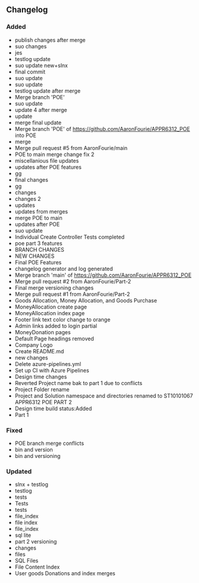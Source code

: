 ﻿## Changelog

### Added

- publish changes after merge
- suo changes
- jes
- testlog update
- suo update new+slnx
- final commit
- suo update
- suo update
- testlog update after merge
- Merge branch 'POE'
- suo update
- update 4 after merge
- update
- merge final update
- Merge branch 'POE' of https://github.com/AaronFourie/APPR6312_POE into POE
- merge
- Merge pull request #5 from AaronFourie/main
- POE to main merge change fix 2
- miscellanious file updates
- updates after POE features
- gg
- final changes
- gg
- changes
- changes 2
- updates
- updates from merges
- merge POE to main
- updates after POE
- suo update
- Individual Create Controller Tests completed
- poe part 3 features
- BRANCH CHANGES
- NEW CHANGES
- Final POE Features
- changelog generator and log generated
- Merge branch 'main' of https://github.com/AaronFourie/APPR6312_POE
- Merge pull request #2 from AaronFourie/Part-2
- Final merge versioning changes
- Merge pull request #1 from AaronFourie/Part-2
- Goods Allocation, Money Allocation, and Goods Purchase
- MoneyAllocation create page
- MoneyAllocation index page
- Footer link text color change to orange
- Admin links added to login partial
- MoneyDonation pages
- Default Page headings removed
- Company Logo
- Create README.md
- new changes
- Delete azure-pipelines.yml
- Set up CI with Azure Pipelines
- Design time changes
- Reverted Project name bak to part 1 due to conflicts
- Project Folder rename
- Project and Solution namespace and directories renamed to ST10101067 APPR6312 POE PART 2
- Design time build status:Added
- Part 1

### Fixed

- POE branch merge conflicts
- bin and version
- bin and versioning

### Updated

- slnx + testlog
- testlog
- tests
- Tests
- tests
- file_index
- file index
- file_index
- sql lite
- part 2 versioning
- changes
- files
- SQL Files
- File Content Index
- User goods Donations and index merges

